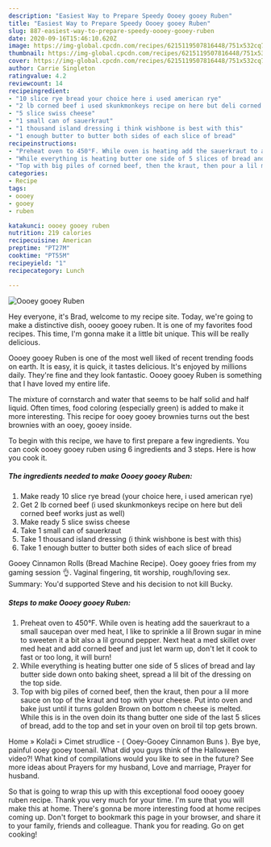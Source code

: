```yaml
---
description: "Easiest Way to Prepare Speedy Oooey gooey Ruben"
title: "Easiest Way to Prepare Speedy Oooey gooey Ruben"
slug: 887-easiest-way-to-prepare-speedy-oooey-gooey-ruben
date: 2020-09-16T15:46:10.620Z
image: https://img-global.cpcdn.com/recipes/6215119507816448/751x532cq70/oooey-gooey-ruben-recipe-main-photo.jpg
thumbnail: https://img-global.cpcdn.com/recipes/6215119507816448/751x532cq70/oooey-gooey-ruben-recipe-main-photo.jpg
cover: https://img-global.cpcdn.com/recipes/6215119507816448/751x532cq70/oooey-gooey-ruben-recipe-main-photo.jpg
author: Carrie Singleton
ratingvalue: 4.2
reviewcount: 14
recipeingredient:
- "10 slice rye bread your choice here i used american rye"
- "2 lb corned beef i used skunkmonkeys recipe on here but deli corned beef works just as well"
- "5 slice swiss cheese"
- "1 small can of sauerkraut"
- "1 thousand island dressing i think wishbone is best with this"
- "1 enough butter to butter both sides of each slice of bread"
recipeinstructions:
- "Preheat oven to 450°F. While oven is heating add the sauerkraut to a small saucepan over med heat, I like to sprinkle a lil Brown sugar in mine to sweeten it a bit also a lil ground pepper. Next heat a med skillet over med heat and add corned beef and just let warm up, don&#39;t let it cook to fast or too long, it will burn!"
- "While everything is heating butter one side of 5 slices of bread and lay butter side down onto baking sheet, spread a lil bit of the dressing on the top side."
- "Top with big piles of corned beef, then the kraut, then pour a lil more sauce on top of the kraut and top with your cheese. Put into oven and bake just until it turns golden Brown on bottom n cheese is melted. While this is in the oven doin its thang butter one side of the last 5 slices of bread, add to the top and set in your oven on broil til top gets brown."
categories:
- Recipe
tags:
- oooey
- gooey
- ruben

katakunci: oooey gooey ruben 
nutrition: 219 calories
recipecuisine: American
preptime: "PT27M"
cooktime: "PT55M"
recipeyield: "1"
recipecategory: Lunch

---
```



![Oooey gooey Ruben](https://img-global.cpcdn.com/recipes/6215119507816448/751x532cq70/oooey-gooey-ruben-recipe-main-photo.jpg)

Hey everyone, it's Brad, welcome to my recipe site. Today, we're going to make a distinctive dish, oooey gooey ruben. It is one of my favorites food recipes. This time, I'm gonna make it a little bit unique. This will be really delicious.

Oooey gooey Ruben is one of the most well liked of recent trending foods on earth. It is easy, it is quick, it tastes delicious. It's enjoyed by millions daily. They're fine and they look fantastic. Oooey gooey Ruben is something that I have loved my entire life.

The mixture of cornstarch and water that seems to be half solid and half liquid. Often times, food coloring (especially green) is added to make it more interesting. This recipe for ooey gooey brownies turns out the best brownies with an ooey, gooey inside.


To begin with this recipe, we have to first prepare a few ingredients. You can cook oooey gooey ruben using 6 ingredients and 3 steps. Here is how you cook it.

<!--inarticleads1-->

##### The ingredients needed to make Oooey gooey Ruben:

1. Make ready 10 slice rye bread (your choice here, i used american rye)
1. Get 2 lb corned beef (i used skunkmonkeys recipe on here but deli corned beef works just as well)
1. Make ready 5 slice swiss cheese
1. Take 1 small can of sauerkraut
1. Take 1 thousand island dressing (i think wishbone is best with this)
1. Take 1 enough butter to butter both sides of each slice of bread


Gooey Cinnamon Rolls (Bread Machine Recipe). Ooey gooey fries from my gaming session 👌. Vaginal fingering, tit worship, rough/loving sex. Summary: You&#39;d supported Steve and his decision to not kill Bucky. 

<!--inarticleads2-->

##### Steps to make Oooey gooey Ruben:

1. Preheat oven to 450°F. While oven is heating add the sauerkraut to a small saucepan over med heat, I like to sprinkle a lil Brown sugar in mine to sweeten it a bit also a lil ground pepper. Next heat a med skillet over med heat and add corned beef and just let warm up, don&#39;t let it cook to fast or too long, it will burn!
1. While everything is heating butter one side of 5 slices of bread and lay butter side down onto baking sheet, spread a lil bit of the dressing on the top side.
1. Top with big piles of corned beef, then the kraut, then pour a lil more sauce on top of the kraut and top with your cheese. Put into oven and bake just until it turns golden Brown on bottom n cheese is melted. While this is in the oven doin its thang butter one side of the last 5 slices of bread, add to the top and set in your oven on broil til top gets brown.


Home » Kolači » Cimet strudlice - ( Ooey-Gooey Cinnamon Buns ). Bye bye, painful ooey gooey toenail. What did you guys think of the Halloween video?! What kind of compilations would you like to see in the future? See more ideas about Prayers for my husband, Love and marriage, Prayer for husband. 

So that is going to wrap this up with this exceptional food oooey gooey ruben recipe. Thank you very much for your time. I'm sure that you will make this at home. There's gonna be more interesting food at home recipes coming up. Don't forget to bookmark this page in your browser, and share it to your family, friends and colleague. Thank you for reading. Go on get cooking!
